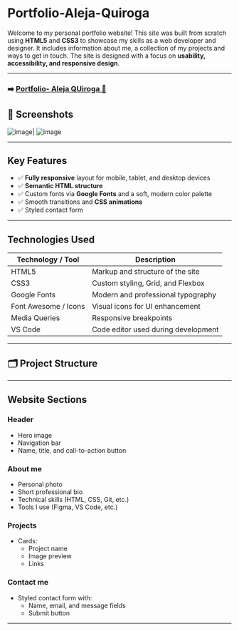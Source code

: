 # Portfolio-Aleja-Quiroga

Welcome to my personal portfolio website! This site was built from scratch using **HTML5** and **CSS3** to showcase my skills as a web developer and designer. It includes information about me, a collection of my projects and ways to get in touch. The site is designed with a focus on **usability, accessibility, and responsive design**.

---
### ➡️ [Portfolio- Aleja QUiroga 🥰](https://github.com/AlejaQuiroga545/JavaScript/tree/3166fe6d7d29b03a8a6da5d46abe56386ecab90a/Semana%201/Taller_js_Aleja_Quiroga)

## 📸 Screenshots

![image](https://github.com/user-attachments/assets/18fbbb97-f796-446c-b072-3aad23d79ca0)| 
![image](https://github.com/user-attachments/assets/43c08a81-0d65-4af0-a6e3-1b436e4afab4)

---

## Key Features

- ✅ **Fully responsive** layout for mobile, tablet, and desktop devices  
- ✅ **Semantic HTML structure**  
- ✅ Custom fonts via **Google Fonts** and a soft, modern color palette  
- ✅ Smooth transitions and **CSS animations**   
- ✅ Styled contact form 
---

## Technologies Used

| Technology / Tool | Description |
|------------------------|----------------------------------------|
| HTML5 | Markup and structure of the site |
| CSS3 | Custom styling, Grid, and Flexbox |
| Google Fonts | Modern and professional typography |
| Font Awesome / Icons | Visual icons for UI enhancement |
| Media Queries | Responsive breakpoints |
| VS Code | Code editor used during development |

---

## 🗂 Project Structure

---

## Website Sections

### Header
- Hero image
- Navigation bar
- Name, title, and call-to-action button

### About me
- Personal photo
- Short professional bio
- Technical skills (HTML, CSS, Git, etc.)
- Tools I use (Figma, VS Code, etc.)

### Projects
- Cards:
  - Project name
  - Image preview
  - Links

### Contact me
- Styled contact form with:
  - Name, email, and message fields
  - Submit button

---

